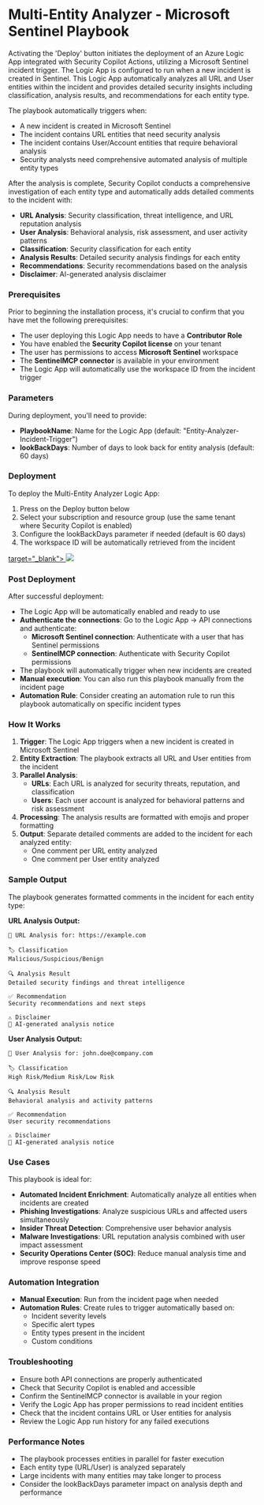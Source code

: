 # Multi-Entity Analyzer - Microsoft Sentinel Playbook

Activating the 'Deploy' button initiates the deployment of an Azure Logic App integrated with Security Copilot Actions, utilizing a Microsoft Sentinel incident trigger.
The Logic App is configured to run when a new incident is created in Sentinel. This Logic App automatically analyzes all URL and User entities within the incident and provides detailed security insights including classification, analysis results, and recommendations for each entity type.

The playbook automatically triggers when:
- A new incident is created in Microsoft Sentinel
- The incident contains URL entities that need security analysis
- The incident contains User/Account entities that require behavioral analysis
- Security analysts need comprehensive automated analysis of multiple entity types

After the analysis is complete, Security Copilot conducts a comprehensive investigation of each entity type and automatically adds detailed comments to the incident with:
- **URL Analysis**: Security classification, threat intelligence, and URL reputation analysis
- **User Analysis**: Behavioral analysis, risk assessment, and user activity patterns
- **Classification**: Security classification for each entity
- **Analysis Results**: Detailed security analysis findings for each entity
- **Recommendations**: Security recommendations based on the analysis
- **Disclaimer**: AI-generated analysis disclaimer

### Prerequisites

Prior to beginning the installation process, it's crucial to confirm that you have met the following prerequisites:
- The user deploying this Logic App needs to have a **Contributor Role**
- You have enabled the **Security Copilot license** on your tenant
- The user has permissions to access **Microsoft Sentinel** workspace
- The **SentinelMCP connector** is available in your environment
- The Logic App will automatically use the workspace ID from the incident trigger

### Parameters

During deployment, you'll need to provide:
- **PlaybookName**: Name for the Logic App (default: "Entity-Analyzer-Incident-Trigger")
- **lookBackDays**: Number of days to look back for entity analysis (default: 60 days)

### Deployment 

To deploy the Multi-Entity Analyzer Logic App:
1. Press on the Deploy button below
2. Select your subscription and resource group (use the same tenant where Security Copilot is enabled)
3. Configure the lookBackDays parameter if needed (default is 60 days)
4. The workspace ID will be automatically retrieved from the incident

<a href="https://portal.azure.com/#create/Microsoft.Template/uri/https%3A%2F%2Fraw.githubusercontent.com%2FYaniv-Shasha%2FSentinel%2Fmain%2FAI%2FEntity-Analyzer%2FIncident-Trigger-Entity-Analyzer%2Fazuredeploy.json" target="_blank">target="_blank">
    <img src="https://aka.ms/deploytoazurebutton"/>
</a>

### Post Deployment

After successful deployment:
- The Logic App will be automatically enabled and ready to use
- **Authenticate the connections**: Go to the Logic App → API connections and authenticate:
  - **Microsoft Sentinel connection**: Authenticate with a user that has Sentinel permissions
  - **SentinelMCP connection**: Authenticate with Security Copilot permissions
- The playbook will automatically trigger when new incidents are created
- **Manual execution**: You can also run this playbook manually from the incident page
- **Automation Rule**: Consider creating an automation rule to run this playbook automatically on specific incident types

### How It Works

1. **Trigger**: The Logic App triggers when a new incident is created in Microsoft Sentinel
2. **Entity Extraction**: The playbook extracts all URL and User entities from the incident
3. **Parallel Analysis**: 
   - **URLs**: Each URL is analyzed for security threats, reputation, and classification
   - **Users**: Each user account is analyzed for behavioral patterns and risk assessment
4. **Processing**: The analysis results are formatted with emojis and proper formatting
5. **Output**: Separate detailed comments are added to the incident for each analyzed entity:
   - One comment per URL entity analyzed
   - One comment per User entity analyzed

### Sample Output

The playbook generates formatted comments in the incident for each entity type:

**URL Analysis Output:**
```
🔗 URL Analysis for: https://example.com

🏷️ Classification
Malicious/Suspicious/Benign

🔍 Analysis Result
Detailed security findings and threat intelligence

✅ Recommendation
Security recommendations and next steps

⚠️ Disclaimer
🤖 AI-generated analysis notice
```

**User Analysis Output:**
```
👤 User Analysis for: john.doe@company.com

🏷️ Classification
High Risk/Medium Risk/Low Risk

🔍 Analysis Result
Behavioral analysis and activity patterns

✅ Recommendation
User security recommendations

⚠️ Disclaimer
🤖 AI-generated analysis notice
```

### Use Cases

This playbook is ideal for:
- **Automated Incident Enrichment**: Automatically analyze all entities when incidents are created
- **Phishing Investigations**: Analyze suspicious URLs and affected users simultaneously
- **Insider Threat Detection**: Comprehensive user behavior analysis
- **Malware Investigations**: URL reputation analysis combined with user impact assessment
- **Security Operations Center (SOC)**: Reduce manual analysis time and improve response speed

### Automation Integration

- **Manual Execution**: Run from the incident page when needed
- **Automation Rules**: Create rules to trigger automatically based on:
  - Incident severity levels
  - Specific alert types
  - Entity types present in the incident
  - Custom conditions

### Troubleshooting

- Ensure both API connections are properly authenticated
- Check that Security Copilot is enabled and accessible
- Confirm the SentinelMCP connector is available in your region
- Verify the Logic App has proper permissions to read incident entities
- Check that the incident contains URL or User entities for analysis
- Review the Logic App run history for any failed executions

### Performance Notes

- The playbook processes entities in parallel for faster execution
- Each entity type (URL/User) is analyzed separately
- Large incidents with many entities may take longer to process
- Consider the lookBackDays parameter impact on analysis depth and performance